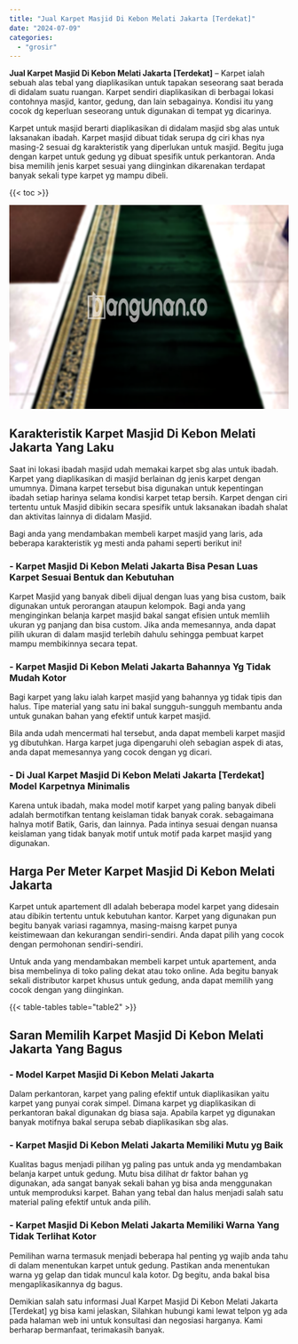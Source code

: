 ```yaml
---
title: "Jual Karpet Masjid Di Kebon Melati Jakarta [Terdekat]"
date: "2024-07-09"
categories: 
  - "grosir"
---
```


**Jual Karpet Masjid Di Kebon Melati Jakarta \[Terdekat\]** – Karpet ialah sebuah alas tebal yang diaplikasikan untuk tapakan seseorang saat berada di didalam suatu ruangan. Karpet sendiri diaplikasikan di berbagai lokasi contohnya masjid, kantor, gedung, dan lain sebagainya. Kondisi itu yang cocok dg keperluan seseorang untuk digunakan di tempat yg dicarinya.

Karpet untuk masjid berarti diaplikasikan di didalam masjid sbg alas untuk laksanakan ibadah. Karpet masjid dibuat tidak serupa dg ciri khas nya masing-2 sesuai dg karakteristik yang diperlukan untuk masjid. Begitu juga dengan karpet untuk gedung yg dibuat spesifik untuk perkantoran. Anda bisa memilih jenis karpet sesuai yang diinginkan dikarenakan terdapat banyak sekali type karpet yg mampu dibeli.

{{< toc >}}

![Jual Karpet Masjid Di Kebon Melati Jakarta [Terdekat]](/images/grosir-karpet-murah-51.png)

## Karakteristik Karpet Masjid Di Kebon Melati Jakarta Yang Laku

Saat ini lokasi ibadah masjid udah memakai karpet sbg alas untuk ibadah. Karpet yang diaplikasikan di masjid berlainan dg jenis karpet dengan umumnya. Dimana karpet tersebut bisa digunakan untuk kepentingan ibadah setiap harinya selama kondisi karpet tetap bersih. Karpet dengan ciri tertentu untuk Masjid dibikin secara spesifik untuk laksanakan ibadah shalat dan aktivitas lainnya di didalam Masjid.

Bagi anda yang mendambakan membeli karpet masjid yang laris, ada beberapa karakteristik yg mesti anda pahami seperti berikut ini!

### \- Karpet Masjid Di Kebon Melati Jakarta Bisa Pesan Luas Karpet Sesuai Bentuk dan Kebutuhan

Karpet Masjid yang banyak dibeli dijual dengan luas yang bisa custom, baik digunakan untuk perorangan ataupun kelompok. Bagi anda yang menginginkan belanja karpet masjid bakal sangat efisien untuk memliih ukuran yg panjang dan bisa custom. Jika anda memesannya, anda dapat pilih ukuran di dalam masjid terlebih dahulu sehingga pembuat karpet mampu membikinnya secara tepat.

### \- Karpet Masjid Di Kebon Melati Jakarta Bahannya Yg Tidak Mudah Kotor

Bagi karpet yang laku ialah karpet masjid yang bahannya yg tidak tipis dan halus. Tipe material yang satu ini bakal sungguh-sungguh membantu anda untuk gunakan bahan yang efektif untuk karpet masjid.

Bila anda udah mencermati hal tersebut, anda dapat membeli karpet masjid yg dibutuhkan. Harga karpet juga dipengaruhi oleh sebagian aspek di atas, anda dapat memesannya yang cocok dengan yg dicari.

### \- Di Jual Karpet Masjid Di Kebon Melati Jakarta \[Terdekat\] Model Karpetnya Minimalis

Karena untuk ibadah, maka model motif karpet yang paling banyak dibeli adalah bermotifkan tentang keislaman tidak banyak corak. sebagaimana halnya motif Batik, Garis, dan lainnya. Pada intinya sesuai dengan nuansa keislaman yang tidak banyak motif untuk motif pada karpet masjid yang digunakan.

## Harga Per Meter Karpet Masjid Di Kebon Melati Jakarta

Karpet untuk apartement dll adalah beberapa model karpet yang didesain atau dibikin tertentu untuk kebutuhan kantor. Karpet yang digunakan pun begitu banyak variasi ragamnya, masing-maisng karpet punya keistimewaan dan kekurangan sendiri-sendiri. Anda dapat pilih yang cocok dengan permohonan sendiri-sendiri.

Untuk anda yang mendambakan membeli karpet untuk apartement, anda bisa membelinya di toko paling dekat atau toko online. Ada begitu banyak sekali distributor karpet khusus untuk gedung, anda dapat memilih yang cocok dengan yang diinginkan.

{{< table-tables table="table2" >}}

## Saran Memilih Karpet Masjid Di Kebon Melati Jakarta Yang Bagus

### \- Model Karpet Masjid Di Kebon Melati Jakarta

Dalam perkantoran, karpet yang paling efektif untuk diaplikasikan yaitu karpet yang punyai corak simpel. Dimana karpet yg diaplikasikan di perkantoran bakal digunakan dg biasa saja. Apabila karpet yg digunakan banyak motifnya bakal serupa sebab diaplikasikan sbg alas.

### \- Karpet Masjid Di Kebon Melati Jakarta Memiliki Mutu yg Baik

Kualitas bagus menjadi pilihan yg paling pas untuk anda yg mendambakan belanja karpet untuk gedung. Mutu bisa dilihat dr faktor bahan yg digunakan, ada sangat banyak sekali bahan yg bisa anda menggunakan untuk memproduksi karpet. Bahan yang tebal dan halus menjadi salah satu material paling efektif untuk anda pilih.

### \- Karpet Masjid Di Kebon Melati Jakarta Memiliki Warna Yang Tidak Terlihat Kotor

Pemilihan warna termasuk menjadi beberapa hal penting yg wajib anda tahu di dalam menentukan karpet untuk gedung. Pastikan anda menentukan warna yg gelap dan tidak muncul kala kotor. Dg begitu, anda bakal bisa mengaplikasikannya dg bagus.

Demikian salah satu informasi Jual Karpet Masjid Di Kebon Melati Jakarta \[Terdekat\] yg bisa kami jelaskan, Silahkan hubungi kami lewat telpon yg ada pada halaman web ini untuk konsultasi dan negosiasi harganya. Kami berharap bermanfaat, terimakasih banyak.
